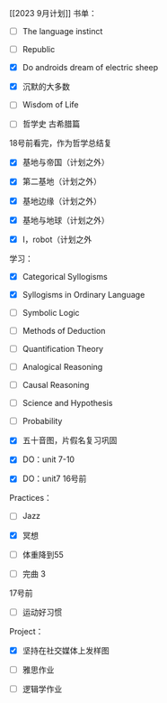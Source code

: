 [[2023 9月计划]]
书单：

  

- [ ] The language instinct

- [ ] Republic

- [x] Do androids dream of electric sheep

- [x] 沉默的大多数

- [ ] Wisdom of Life

- [ ] 哲学史 古希腊篇

18号前看完，作为哲学总结复

- [x] 基地与帝国（计划之外）

- [x] 第二基地（计划之外）

- [x] 基地边缘（计划之外）

- [x] 基地与地球（计划之外）

- [x] I，robot（计划之外

  

学习：

  

- [x] Categorical Syllogisms

- [x] Syllogisms in Ordinary Language

- [ ] Symbolic Logic

- [ ] Methods of Deduction

- [ ] Quantification Theory

- [ ] Analogical Reasoning

- [ ] Causal Reasoning

- [ ] Science and Hypothesis

- [ ] Probability

- [x] 五十音图，片假名复习巩固

  
  

- [x] DO：unit 7-10

- [x] DO：unit7 16号前

Practices：

  

- [ ] Jazz

- [x] 冥想

- [ ] 体重降到55

- [ ] 完曲 3

17号前

- [ ] 运动好习惯

Project：

- [x] 坚持在社交媒体上发样图

- [ ] 雅思作业

- [ ] 逻辑学作业